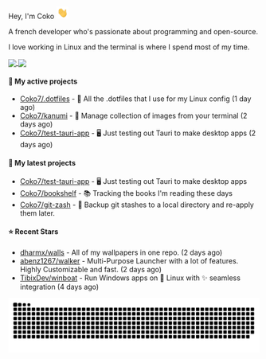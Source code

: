 Hey, I'm Coko <img src="./images/hi.gif" width="25" />

A french developer who's passionate about programming and open-source.

I love working in Linux and the terminal is where I spend most of my time.

<a href="https://github.com/anuraghazra/github-readme-stats">
  <img height=200 align="center" src="https://github-readme-stats.vercel.app/api/top-langs?username=coko7&layout=donut&theme=transparent" />
</a>
<a href="https://github.com/anuraghazra/convoychat">
  <img height=200 align="center" src="https://github-readme-stats.vercel.app/api?username=coko7&show_icons=true&theme=transparent" />
</a>

#### 👷 My active projects

- [Coko7/.dotfiles](https://github.com/Coko7/.dotfiles) - 🔧 All the .dotfiles that I use for my Linux config (1 day ago)
- [Coko7/kanumi](https://github.com/Coko7/kanumi) - 🎨 Manage collection of images from your terminal (2 days ago)
- [Coko7/test-tauri-app](https://github.com/Coko7/test-tauri-app) - 🖥️ Just testing out Tauri to make desktop apps (2 days ago)

#### 🌱 My latest projects

- [Coko7/test-tauri-app](https://github.com/Coko7/test-tauri-app) - 🖥️ Just testing out Tauri to make desktop apps
- [Coko7/bookshelf](https://github.com/Coko7/bookshelf) - 📚 Tracking the books I&#39;m reading these days 
- [Coko7/git-zash](https://github.com/Coko7/git-zash) - 💾 Backup git stashes to a local directory and re-apply them later.

#### ⭐ Recent Stars

- [dharmx/walls](https://github.com/dharmx/walls) - All of my wallpapers in one repo. (2 days ago)
- [abenz1267/walker](https://github.com/abenz1267/walker) - Multi-Purpose Launcher with a lot of features. Highly Customizable and fast. (2 days ago)
- [TibixDev/winboat](https://github.com/TibixDev/winboat) - Run Windows apps on 🐧 Linux with ✨ seamless integration (4 days ago)

<picture>
  <source media="(prefers-color-scheme: dark)"  srcset="https://raw.githubusercontent.com/Coko7/Coko7/snake/github-contribution-grid-snake-dark.svg">
  <source media="(prefers-color-scheme: light)" srcset="https://raw.githubusercontent.com/Coko7/Coko7/snake/github-contribution-grid-snake-light.svg">
  <img align="center" alt="GitHub Contribution Snake" src="https://raw.githubusercontent.com/Coko7/Coko7/snake/github-contribution-grid-snake-light.svg">
</picture>

